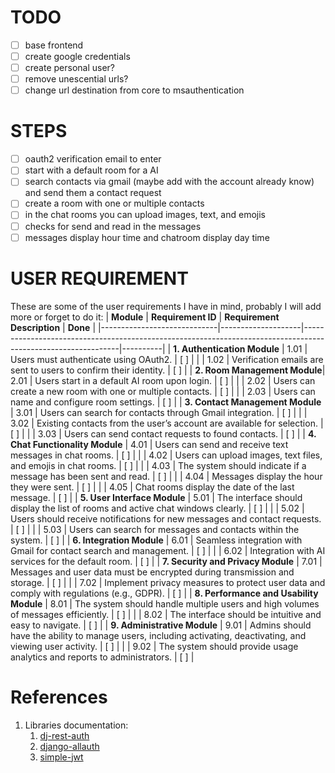 # TODO

- [ ] base frontend
- [ ] create google credentials
- [ ] create personal user?
- [ ] remove unescential urls?
- [ ] change url destination from core to msauthentication

# STEPS

- [ ] oauth2 verification email to enter
- [ ] start with a default room for a AI
- [ ] search contacts via gmail (maybe add with the account already know) and send them a contact request
- [ ] create a room with one or multiple contacts
- [ ] in the chat rooms you can upload images, text, and emojis
- [ ] checks for send and read in the messages
- [ ] messages display hour time and chatroom display day time

# USER REQUIREMENT

These are some of the user requirements I have in mind, probably I will add more or forget to do it:
| **Module** | **Requirement ID** | **Requirement Description** | **Done** |
|-----------------------------|--------------------|--------------------------------------------------------------------------------------------------------------|----------|
| **1. Authentication Module** | 1.01 | Users must authenticate using OAuth2. | [ ] |
| | 1.02 | Verification emails are sent to users to confirm their identity. | [ ] |
| **2. Room Management Module**| 2.01 | Users start in a default AI room upon login. | [ ] |
| | 2.02 | Users can create a new room with one or multiple contacts. | [ ] |
| | 2.03 | Users can name and configure room settings. | [ ] |
| **3. Contact Management Module** | 3.01 | Users can search for contacts through Gmail integration. | [ ] |
| | 3.02 | Existing contacts from the user’s account are available for selection. | [ ] |
| | 3.03 | Users can send contact requests to found contacts. | [ ] |
| **4. Chat Functionality Module** | 4.01 | Users can send and receive text messages in chat rooms. | [ ] |
| | 4.02 | Users can upload images, text files, and emojis in chat rooms. | [ ] |
| | 4.03 | The system should indicate if a message has been sent and read. | [ ] |
| | 4.04 | Messages display the hour they were sent. | [ ] |
| | 4.05 | Chat rooms display the date of the last message. | [ ] |
| **5. User Interface Module** | 5.01 | The interface should display the list of rooms and active chat windows clearly. | [ ] |
| | 5.02 | Users should receive notifications for new messages and contact requests. | [ ] |
| | 5.03 | Users can search for messages and contacts within the system. | [ ] |
| **6. Integration Module** | 6.01 | Seamless integration with Gmail for contact search and management. | [ ] |
| | 6.02 | Integration with AI services for the default room. | [ ] |
| **7. Security and Privacy Module** | 7.01 | Messages and user data must be encrypted during transmission and storage. | [ ] |
| | 7.02 | Implement privacy measures to protect user data and comply with regulations (e.g., GDPR). | [ ] |
| **8. Performance and Usability Module** | 8.01 | The system should handle multiple users and high volumes of messages efficiently. | [ ] |
| | 8.02 | The interface should be intuitive and easy to navigate. | [ ] |
| **9. Administrative Module** | 9.01 | Admins should have the ability to manage users, including activating, deactivating, and viewing user activity. | [ ] |
| | 9.02 | The system should provide usage analytics and reports to administrators. | [ ] |

# References

1. Libraries documentation:
   1. [dj-rest-auth](https://dj-rest-auth.readthedocs.io/en/latest/installation.html)
   1. [django-allauth](https://docs.allauth.org/en/latest/socialaccount/providers/google.html)
   1. [simple-jwt](https://django-rest-framework-simplejwt.readthedocs.io/en/latest/getting_started.html)
